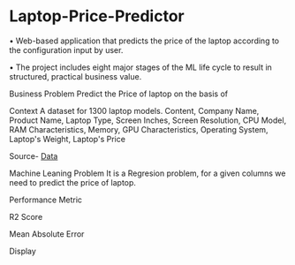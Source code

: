 # Laptop-Price-Predictor
• Web-based application that predicts the price of the laptop according to the configuration input by user.

• The project includes eight major stages of the ML life cycle to result in structured, practical business value.

Business Problem
Predict the Price of laptop on the basis of

Context A dataset for 1300 laptop models. Content, Company Name, Product Name, Laptop Type, Screen Inches, Screen Resolution, CPU Model, RAM Characteristics, Memory, GPU Characteristics, Operating System, Laptop's Weight, Laptop's Price

Source- [Data]()

Machine Leaning Problem It is a Regresion problem, for a given columns we need to predict the price of laptop.

Performance Metric

R2 Score

Mean Absolute Error

Display
